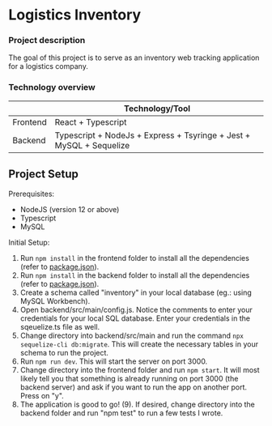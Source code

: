 # Logistics Inventory

### Project description
The goal of this project is to serve as an inventory web tracking application for a logistics company.

### Technology overview
|                          | Technology/Tool                                                                                                                                                                                                                                                                                                                                                                                                                                                                                                                                                                                                                                                                                                                                                                                                                                                                                                                                                                                                                                                                                                                                                                                                                                                                                                                                                                                                                                              |
| ------------------------ | ------------------------ 
| Frontend                 | React + Typescript
| Backend                  | Typescript + NodeJs + Express + Tsyringe + Jest + MySQL + Sequelize

## Project Setup

Prerequisites:

- NodeJS (version 12 or above)
- Typescript
- MySQL

Initial Setup:
1. Run `npm install` in the frontend folder to install all the dependencies (refer to [package.json](package.json)).
2. Run `npm install` in the backend folder to install all the dependencies (refer to [package.json](package.json)).
3. Create a schema called "inventory" in your local database (eg.: using MySQL Workbench).
4. Open backend/src/main/config.js. Notice the comments to enter your credentials for your local SQL database. Enter your credentials in the sqeuelize.ts file as well.
5. Change directory into backend/src/main and run the command `npx sequelize-cli db:migrate`. This will create the necessary tables in your schema to run the project.
6. Run `npm run dev`. This will start the server on port 3000.
7. Change directory into the frontend folder and run `npm start`. It will most likely tell you that something is already running on port 3000 (the backend server) and ask if you want to run the app on another port. Press on "y".
8. The application is good to go!
(9). If desired, change directory into the backend folder and run "npm test" to run a few tests I wrote.
